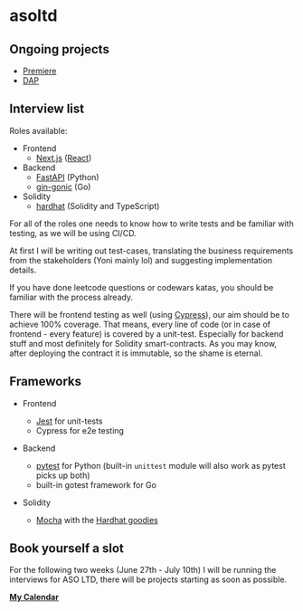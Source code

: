 # asoltd

## Ongoing projects

- [Premiere](https://github.com/premiere-sh)
- [DAP](https://github.com/piotrostr/dap)

## Interview list

Roles available:

- Frontend
  - [Next.js](https://nextjs.org/) ([React](https://reactjs.org/))
- Backend
  - [FastAPI](https://fastapi.tiangolo.com/) (Python)
  - [gin-gonic](https://github.com/gin-gonic/gin) (Go)
- Solidity
  - [hardhat](https://hardhat.org/) (Solidity and TypeScript)

For all of the roles one needs to know how to write tests and be familiar with
testing, as we will be using CI/CD.

At first I will be writing out test-cases, translating the business
requirements from the stakeholders (Yoni mainly lol) and suggesting implementation
details.

If you have done leetcode questions or codewars katas, you should be familiar
with the process already.

There will be frontend testing as well (using
[Cypress](https://go.cypress.io/get-started)), our aim should be to achieve
100% coverage. That means, every line of code (or in case of frontend - every
feature) is covered by a unit-test. Especially for backend stuff and most
definitely for Solidity smart-contracts. As you may know, after deploying the
contract it is immutable,
so the shame is eternal.

## Frameworks

- Frontend

  - [Jest](https://jestjs.io/) for unit-tests
  - Cypress for e2e testing

- Backend

  - [pytest](https://docs.pytest.org/en/7.1.x/contents.html) for Python
    (built-in `unittest` module will also work as pytest
    picks up both)
  - built-in gotest framework for Go

- Solidity
  - [Mocha](https://mochajs.org/) with the [Hardhat goodies](https://hardhat.org/tutorial/testing-contracts)

## Book yourself a slot

For the following two weeks (June 27th - July 10th) I will be running the
interviews for ASO LTD, there will be projects starting as soon as possible.

**[My Calendar](https://calendly.com/piotr-ostrowski/30min)**
